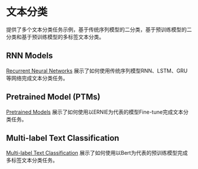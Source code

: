 # 文本分类

提供了多个文本分类任务示例，基于传统序列模型的二分类，基于预训练模型的二分类和基于预训练模型的多标签文本分类。

## RNN Models

[Recurrent Neural Networks](./rnn) 展示了如何使用传统序列模型RNN、LSTM、GRU等网络完成文本分类任务。

## Pretrained Model (PTMs)

[Pretrained Models](./pretrained_models) 展示了如何使用以ERNIE为代表的模型Fine-tune完成文本分类任务。

## Multi-label Text Classification

[Multi-label Text Classification](./multi_label) 展示了如何使用以Bert为代表的预训练模型完成多标签文本分类任务。
